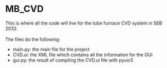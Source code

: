 # MB_CVD
This is where all the code will live for the tube furnace CVD system in SEB 2032.\
\
The files do the following:
* main.py: the main file for the project
* CVD.ui: the XML file which contains all the information for the GUI
* gui.py: the result of compiling the CVD.ui file with pyuic5
